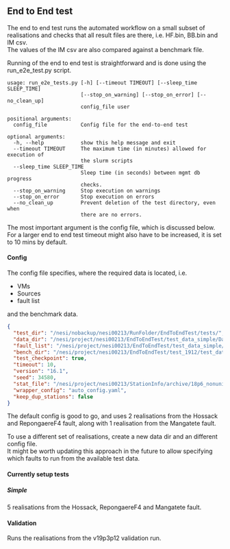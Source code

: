 ## End to End test

The end to end test runs the automated workflow on a small subset of realisations and
checks that all result files are there, i.e. HF.bin, BB.bin and IM csv.  
The values of the IM csv are also compared against a benchmark file.

Running of the end to end test is straightforward and is done using the run_e2e_test.py 
script. 

```
usage: run_e2e_tests.py [-h] [--timeout TIMEOUT] [--sleep_time SLEEP_TIME]
                        [--stop_on_warning] [--stop_on_error] [--no_clean_up]
                        config_file user

positional arguments:
  config_file           Config file for the end-to-end test

optional arguments:
  -h, --help            show this help message and exit
  --timeout TIMEOUT     The maximum time (in minutes) allowed for execution of
                        the slurm scripts
  --sleep_time SLEEP_TIME
                        Sleep time (in seconds) between mgmt db progress
                        checks.
  --stop_on_warning     Stop execution on warnings
  --stop_on_error       Stop execution on errors
  --no_clean_up         Prevent deletion of the test directory, even when
                        there are no errors.
```
 
The most important argument is the config file, which is discussed below.
For a larger end to end test timeout might also have to be increased, it is set to 
10 mins by default.

#### Config

The config file specifies, where the required data is located, i.e.
- VMs
- Sources
- fault list

and the benchmark data. 

```json
{
  "test_dir": "/nesi/nobackup/nesi00213/RunFolder/EndToEndTest/tests/",
  "data_dir": "/nesi/project/nesi00213/EndToEndTest/test_data_simple/Data",
  "fault_list": "/nesi/project/nesi00213/EndToEndTest/test_data_simple/list.txt",
  "bench_dir": "/nesi/project/nesi00213/EndToEndTest/test_1912/test_data_simple/benchmark",
  "test_checkpoint": true,
  "timeout": 10,
  "version": "16.1",
  "seed": 34580,
  "stat_file": "/nesi/project/nesi00213/StationInfo/archive/18p6_nonuniform/non_uniform_whole_nz_with_real_stations-hh400_v18p6.ll",
  "wrapper_config": "auto_config.yaml",
  "keep_dup_stations": false
}
```

The default config is good to go, and uses 2 realisations from the Hossack and 
RepongaereF4 fault, along with 1 realisation from the Mangatete fault.

To use a different set of realisations, create a new data dir and an different 
config file.  
It might be worth updating this approach in the future to allow specifying
which faults to run from the available test data.


#### Currently setup tests
##### Simple
5 realisations from the Hossack, RepongaereF4 and Mangatete fault.

#### Validation
Runs the realisations from the v19p3p12 validation run.
